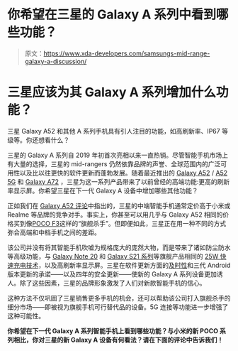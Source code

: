 # 你希望在三星的 Galaxy A 系列中看到哪些功能？

> 原文：<https://www.xda-developers.com/samsungs-mid-range-galaxy-a-discussion/>

# 三星应该为其 Galaxy A 系列增加什么功能？

三星 Galaxy A52 和其他 A 系列手机具有引人注目的功能，如高刷新率、IP67 等级等。你还想看什么？

三星的 Galaxy A 系列自 2019 年初首次亮相以来一直热销。尽管智能手机市场上有大量的选择，三星的 mid-rangers 仍然依靠品牌的声誉、全球范围内的广泛可用性以及比以往更快的软件更新而蓬勃发展。随着最近推出的 [Galaxy A52](https://www.xda-developers.com/samsung-galaxy-a52/) / [A52 5G](https://www.xda-developers.com/samsung-galaxy-a52-5g-hands-on/) 和 [Galaxy A72](https://www.xda-developers.com/samsung-galaxy-a52-galaxy-a72-launch/) ，三星为这一系列产品带来了以前曾经的高端功能:更高的刷新率显示屏。你希望三星在下一代 Galaxy A 设备中增加哪些其他功能？

正如我们在 [Galaxy A52 评论](https://www.xda-developers.com/samsung-galaxy-a52-review/)中指出的，三星的中端智能手机通常定价高于小米或 Realme 等品牌的竞争对手。事实上，你甚至可以用几乎与 Galaxy A52 相同的价格买到像[POCO F3](https://www.xda-developers.com/poco-f3-hands-on/)这样的“旗舰杀手”。但即便如此，三星正在用一种不同的方式弥合高端和中档手机之间的差距。

该公司并没有将其智能手机吹嘘为规格庞大的庞然大物，而是带来了诸如防尘防水等高级功能，与 [Galaxy Note 20](https://www.xda-developers.com/samsung-galaxy-note-20-ultra-camera-review/) 和 [Galaxy S21 系列](https://www.xda-developers.com/samsung-galaxy-s21/)等旗舰产品相同的 [25W 快速充电技术](https://www.xda-developers.com/best-galaxy-s21-fast-chargers/)，以及高刷新率显示屏。三星在软件更新方面的[及时性](https://www.xda-developers.com/discussion-samsung-good-software-updates-one-ui/)和三代 Android 版本更新的承诺——以及四年的安全更新——使新的 Galaxy A 系列设备更加诱人。除了这些因素，三星的品牌形象激发了人们对新款智能手机的信心。

这种方法不仅巩固了三星销售更多手机的机会，还可以帮助该公司打入旗舰杀手的细分市场——即被视为旗舰手机可行替代品的设备。5G 连接等功能进一步增强了这种可能性。

**你希望在下一代 Galaxy A 系列智能手机上看到哪些功能？与小米的新 POCO 系列相比，你对三星的新 Galaxy A 设备有何看法？请在下面的评论中告诉我们！**